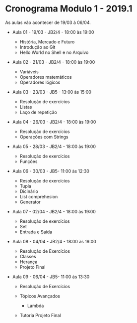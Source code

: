 # Cronograma Modulo 1 - 2019.1

As aulas vão acontecer de 19/03 à 06/04.

- Aula 01 - 19/03 - JB2/4 - 18:00 às 19:00

  - História, Mercado e Futuro
  - Introdução ao Git
  - Hello World no Shell e no Arquivo

- Aula 02 - 21/03 - JB2/4 - 18:00 às 19:00

  - Variáveis
  - Operadores matemáticos
  - Operadores lógicos

- Aula 03 - 23/03 - JB5 - 13:00 às 15:00

  - Resolução de exercícios
  - Listas
  - Laço de repetição 

- Aula 04 - 26/03 - JB2/4 - 18:00 às 19:00

  - Resolução de exercícios
  - Operações com Strings

- Aula 05 - 28/03 - JB2/4 - 18:00 às 19:00

  - Resolução de exercícios
  - Funções

- Aula 06 - 30/03 - JB5- 11:00 às 12:30

  - Resolução de exercícios
  - Tupla
  - Dicinário
  - List comprehesion
  - Generator

- Aula 07 - 02/04 - JB2/4 - 18:00 às 19:00

  - Resolução de exercícios
  - Set
  - Entrada e Saída

- Aula 08 - 04/04 - JB2/4 - 18:00 às 19:00

  - Resolução de Exercícios
  - Classes
  - Herança
  - Projeto Final

- Aula 09 - 06/04 - JB5- 11:00 às 13:30

  - Resolução de Exercícios

  - Tópicos Avançados

    - Lambda

  - Tutoria Projeto Final

    
